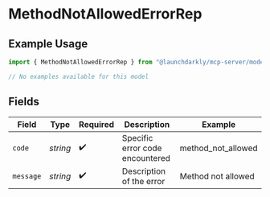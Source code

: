 # MethodNotAllowedErrorRep

## Example Usage

```typescript
import { MethodNotAllowedErrorRep } from "@launchdarkly/mcp-server/models/errors";

// No examples available for this model
```

## Fields

| Field                           | Type                            | Required                        | Description                     | Example                         |
| ------------------------------- | ------------------------------- | ------------------------------- | ------------------------------- | ------------------------------- |
| `code`                          | *string*                        | :heavy_check_mark:              | Specific error code encountered | method_not_allowed              |
| `message`                       | *string*                        | :heavy_check_mark:              | Description of the error        | Method not allowed              |